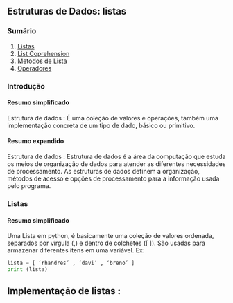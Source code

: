 ## Estruturas de Dados: listas
### Sumário

1. [Listas](#Listas)
2. [List Coprehension](Comprehensionzinha.md)
3. [Metodos de Lista](Listinhas.md)
4. [Operadores](Operadorezinhos.md)

### Introdução

#### Resumo simplificado
Estrutura de dados : É uma coleção de valores e operações, também uma implementação concreta de um tipo de dado, básico ou primitivo.

#### Resumo expandido
Estrutura de dados : Estrutura de dados é a área da computação que estuda os meios de organização de dados para atender as diferentes necessidades de processamento. 
As estruturas de dados definem a organização, métodos de acesso e opções de processamento para a informação usada pelo programa.

### Listas
#### Resumo simplificado
Uma Lista em python, é basicamente uma coleção de valores ordenada, separados por vírgula (,) e dentro de colchetes ([ ]). São usadas para armazenar diferentes itens em uma variável.
Ex:
```python
lista = [ ‘rhandres’ , ‘davi’ , ‘breno’ ]
print (lista)
```

## Implementação de listas :
